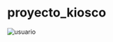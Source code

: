 # proyecto_kiosco
![usuario](https://github.com/MBareiro/proyecto_kiosco/assets/58647378/42581314-304b-42af-835e-b5357533d5c3)
